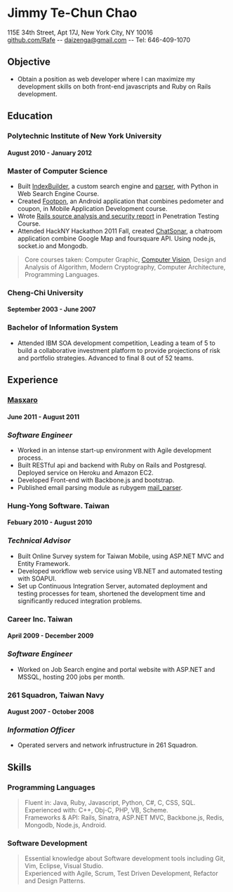 # Jimmy Te-Chun Chao
115E 34th Street, Apt 17J, New York City, NY 10016  
[github.com/Rafe](http://github.com/Rafe) -- [daizenga@gmail.com](mailto:daizenga@gmail.com) --  Tel: 646-409-1070 

## Objective

* Obtain a position as web developer where I can maximize my development skills on both front-end javascripts and Ruby on Rails development.

## Education

### Polytechnic Institute of New York University
#### August 2010 - January 2012
### Master of Computer Science

* Built [IndexBuilder], a custom search engine and [parser], with Python in Web Search Engine Course.
* Created [Footpon], an Android application that combines pedometer and coupon, in Mobile Application Development course.
* Wrote [Rails source analysis and security report] in Penetration Testing Course.  
* Attended HackNY Hackathon 2011 Fall, created [ChatSonar], a chatroom application combine Google Map and foursquare API. Using node.js, socket.io and Mongodb.  

> Core courses taken: Computer Graphic, [Computer Vision], Design and Analysis of Algorithm, Modern Cryptography, Computer Architecture, Programming Languages.   

### Cheng-Chi University
#### September 2003 - June 2007
### Bachelor of Information System

* Attended IBM SOA development competition, Leading a team of 5 to build a collaborative investment platform to provide projections of risk and portfolio strategies. Advanced to final 8 out of 52 teams.

## Experience

### [Masxaro]
#### June 2011 - August 2011
### _Software Engineer_

* Worked in an intense start-up environment with Agile development process.
* Built RESTful api and backend with Ruby on Rails and Postgresql. Deployed service on Heroku and Amazon EC2.
* Developed Front-end with Backbone.js and bootstrap.
* Published email parsing module as rubygem [mail_parser][mail_parser].

### Hung-Yong Software. Taiwan
#### Febuary 2010 - August 2010 
### _Technical Advisor_

* Built Online Survey system for Taiwan Mobile, using ASP.NET MVC and Entity Framework.
* Developed workflow web service using VB.NET and automated testing with SOAPUI.
* Set up Continuous Integration Server, automated deployment and testing processes for team, shortened the development time and significantly reduced integration problems.

### Career Inc. Taiwan
#### April 2009 - December 2009
### _Software Engineer_

* Worked on Job Search engine and portal website with ASP.NET and MSSQL, hosting 200 jobs per month.

### 261 Squadron, Taiwan Navy
#### August 2007 - October 2008
### _Information Officer_

* Operated servers and network infrustructure in 261 Squadron.

## Skills

### Programming Languages
> Fluent in: Java, Ruby, Javascript, Python, C#, C, CSS, SQL.     
  Experienced with: C++, Obj-C, PHP, VB, Scheme.  
  Frameworks & API: Rails, Sinatra, ASP.NET MVC, Backbone.js, Redis, Mongodb, Node.js, Android.  
  
### Software Development
> Essential knowledge about Software development tools including Git, Vim, Eclipse, Visual Studio.  
> Experienced with Agile, Scrum, Test Driven Development, Refactor and Design Patterns.

[parser]: https://github.com/Rafe/Crow 
[Footpon]: http://neethack.com/Footpon/
[Computer Vision]: https://github.com/Rafe/Simple-OCR
[Rails Source analysis and security report]: https://github.com/Rafe/rails_security
[masxaro]: http://www.getmasxaro.com
[mail_parser]: http://github.com/Rafe/mail_parser
[indexbuilder]: https://github.com/Rafe/IndexEngine
[Chatsonar]: https://github.com/Rafe/sonar